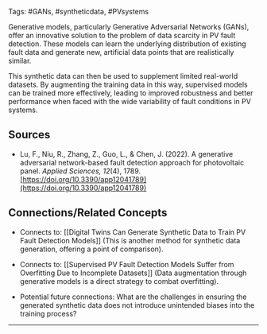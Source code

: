 Tags: #GANs, #syntheticdata, #PVsystems

Generative models, particularly Generative Adversarial Networks (GANs), offer an innovative solution to the problem of data scarcity in PV fault detection. These models can learn the underlying distribution of existing fault data and generate new, artificial data points that are realistically similar.

This synthetic data can then be used to supplement limited real-world datasets. 
By augmenting the training data in this way, supervised models can be trained more effectively, leading to improved robustness and better performance when faced with the wide variability of fault conditions in PV systems.

## Sources

- Lu, F., Niu, R., Zhang, Z., Guo, L., & Chen, J. (2022). A generative adversarial network-based fault detection approach for photovoltaic panel. _Applied Sciences, 12_(4), 1789. [https://doi.org/10.3390/app12041789](https://doi.org/10.3390/app12041789)
    

## Connections/Related Concepts

- Connects to: [[Digital Twins Can Generate Synthetic Data to Train PV Fault Detection Models]] (This is another method for synthetic data generation, offering a point of comparison).
    
- Connects to: [[Supervised PV Fault Detection Models Suffer from Overfitting Due to Incomplete Datasets]] (Data augmentation through generative models is a direct strategy to combat overfitting).
    
- Potential future connections: What are the challenges in ensuring the generated synthetic data does not introduce unintended biases into the training process?
    

---